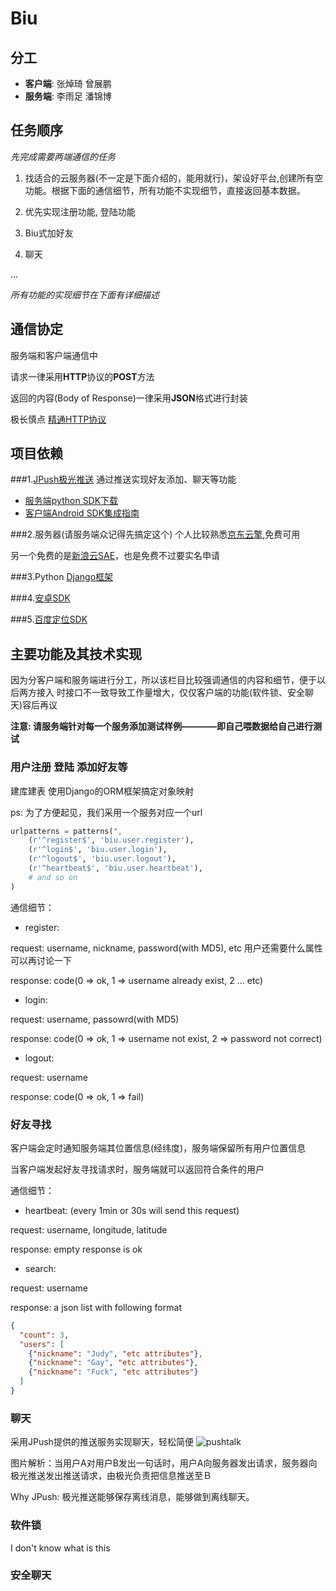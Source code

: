 Biu
=======

分工
-------
* **客户端**: 张焯琦 曾展鹏
* **服务端**: 李雨足 潘锦博

任务顺序
-------

*先完成需要两端通信的任务*

1. 找适合的云服务器(不一定是下面介绍的，能用就行)，架设好平台,创建所有空功能。根据下面的通信细节，所有功能不实现细节，直接返回基本数据。

2. 优先实现注册功能, 登陆功能

3. Biu式加好友

4. 聊天

…

*所有功能的实现细节在下面有详细描述*

通信协定
-------
服务端和客户端通信中

请求一律采用**HTTP**协议的**POST**方法

返回的内容(Body of Response)一律采用**JSON**格式进行封装

极长慎点
[精通HTTP协议](http://datatracker.ietf.org/doc/rfc2616)

项目依赖
-------

###1.[JPush极光推送](https://www.jpush.cn)
通过推送实现好友添加、聊天等功能

* [服务端python SDK下载](https://github.com/jpush/jpush-api-python-client)
* [客户端Android SDK集成指南](http://doc.jpush.cn/pages/viewpage.action?pageId=557214)

###2.服务器(请服务端众记得先搞定这个)
个人比较熟悉[京东云擎](http://jae.jd.com),免费可用

另一个免费的是[新浪云SAE](http://sae.sina.com/cn)，也是免费不过要实名申请

###3.Python [Django框架](https://www.djangoproject.com)

###4.[安卓SDK](http://developer.android.com)

###5.[百度定位SDK](http://developer.baidu.com/map/index.php?title=android-locsdk)


主要功能及其技术实现
-------
因为分客户端和服务端进行分工，所以该栏目比较强调通信的内容和细节，便于以后两方接入
时接口不一致导致工作量增大，仅仅客户端的功能(软件锁、安全聊天)容后再议

**注意: 请服务端针对每一个服务添加测试样例————即自己喂数据给自己进行测试**

### 用户注册 登陆 添加好友等
建库建表 使用Django的ORM框架搞定对象映射

ps: 为了方便起见，我们采用一个服务对应一个url

```python
urlpatterns = patterns(",
    (r'^register$', 'biu.user.register'),
    (r'^login$', 'biu.user.login'),
    (r'^logout$', 'biu.user.logout'),
    (r'^heartbeat$', 'biu.user.heartbeat'),
    # and so on
)
```

通信细节：
* register:

request: username, nickname, password(with MD5), etc 用户还需要什么属性可以再讨论一下

response: code(0 => ok, 1 => username already exist, 2 … etc)

* login:

request: username, passowrd(with MD5)

response: code(0 => ok, 1 => username not exist, 2 => password not correct)

* logout:

request: username

response: code(0 => ok, 1 => fail)


### 好友寻找
客户端会定时通知服务端其位置信息(经纬度)，服务端保留所有用户位置信息

当客户端发起好友寻找请求时，服务端就可以返回符合条件的用户

通信细节：
* heartbeat: (every 1min or 30s will send this request)

request: username, longitude, latitude

response: empty response is ok

* search:

request: username

response: a json list with following format

```json
{
  "count": 3,
  "users": [
    {"nickname": "Judy", "etc attributes"},
    {"nickname": "Gay", "etc attributes"},
    {"nickname": "Fuck", "etc attributes"}
  ]
}
```

### 聊天
采用JPush提供的推送服务实现聊天，轻松简便
![pushtalk](https://raw.githubusercontent.com/sysu2012zzp/Biu/master/pushtalk_architecture.png)

图片解析：当用户A对用户B发出一句话时，用户A向服务器发出请求，服务器向极光推送发出推送请求，由极光负责把信息推送至Ｂ

Why JPush: 极光推送能够保存离线消息，能够做到离线聊天。

### 软件锁
I don't know what is this

### 安全聊天

